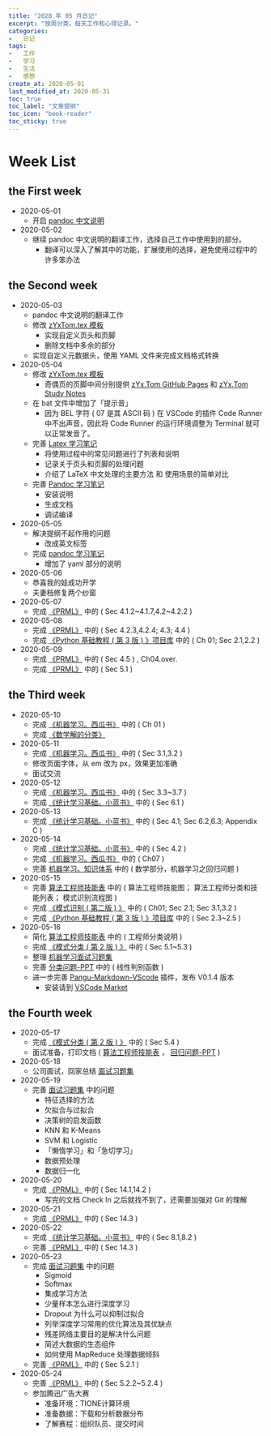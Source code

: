 ```yaml
---
title: "2020 年 05 月日记"
excerpt: "按周分类，每天工作和心得记录。"
categories:
-   日记
tags:
-   工作
-   学习
-   生活
-   感想
create_at: 2020-05-01
last_modified_at: 2020-05-31
toc: true
toc_label: "文章提纲"
toc_icon: "book-reader"
toc_sticky: true
---
```


# Week List

## the First week

-   2020-05-01
    -   开启 [pandoc 中文说明](https://github.com/zhuyuanxiang/StudyNotes-CN/blob/master/FY/Pandoc-User-Guide-中文版。md)
-   2020-05-02
    -   继续 pandoc 中文说明的翻译工作，选择自己工作中使用到的部分。
        -   翻译可以深入了解其中的功能，扩展使用的选择，避免使用过程中的许多笨办法

## the Second week

-   2020-05-03
    -   pandoc 中文说明的翻译工作
    -   修改 [zYxTom.tex 模板](https://github.com/zhuyuanxiang/StudyNotes-CN/blob/master/template/zYxTom.tex)
        -   实现自定义页头和页脚
        -   删除文档中多余的部分
    -   实现自定义元数据头，使用 YAML 文件来完成文档格式转换
-   2020-05-04
    -   修改 [zYxTom.tex 模板](https://github.com/zhuyuanxiang/StudyNotes-CN/blob/master/template/zYxTom.tex)
        -   奇偶页的页脚中间分别提供 [zYx.Tom GitHub Pages](https://zhuyuanxiang.github.io/) 和 [zYx.Tom Study Notes](https://github.com/zhuyuanxiang/StudyNotes-CN)
    -   在 bat 文件中增加了「提示音」
        -   因为 BEL 字符 ( 07 是其 ASCII 码 ) 在 VSCode 的插件 Code Runner 中不出声音，因此将 Code Runner 的运行环境调整为 Terminal 就可以正常发音了。
    -   完善 [Latex 学习笔记](https://zhuyuanxiang.github.io/algorithm/Latex/)
        -   将使用过程中的常见问题进行了列表和说明
        -   记录关于页头和页脚的处理问题
        -   介绍了 LaTeX 中文处理的主要方法 和 使用场景的简单对比
    -   完善 [Pandoc 学习笔记](https://zhuyuanxiang.github.io/coding/Pandoc/)
        -   安装说明
        -   生成文档
        -   调试编译
-   2020-05-05
    -   解决提纲不起作用的问题
        -   改成英文标签
    -   完成 [pandoc 学习笔记](https://zhuyuanxiang.github.io/coding/Pandoc/)
        -   增加了 yaml 部分的说明
-   2020-05-06
    -   恭喜我的娃成功开学
    -   夫妻档修复两个纱窗
-   2020-05-07
    -   完成 [《PRML》](https://github.com/zhuyuanxiang/StudyNotes-CN/tree/master/PRML) 中的 ( Sec 4.1.2~4.1.7,4.2~4.2.2 )
-   2020-05-08
    -   完成 [《PRML》](https://github.com/zhuyuanxiang/StudyNotes-CN/tree/master/PRML) 中的 ( Sec 4.2.3,4.2.4; 4.3; 4.4 )
    -   完成 [《Python 基础教程 ( 第 3 版 ) 》项目库](https://github.com/zhuyuanxiang/BeginningPython-3rd) 中的 ( Ch 01; Sec 2.1,2.2 )
-   2020-05-09
    -   完成 [《PRML》](https://github.com/zhuyuanxiang/StudyNotes-CN/tree/master/PRML) 中的 ( Sec 4.5 ) , Ch04.over.
    -   完成 [《PRML》](https://github.com/zhuyuanxiang/StudyNotes-CN/tree/master/PRML) 中的 ( Sec 5.1 )

## the Third week

-   2020-05-10
    -   完成 [《机器学习。西瓜书》](https://github.com/zhuyuanxiang/StudyNotes-CN/tree/master/MLW) 中的 ( Ch 01 )
    -   完成 [《数学解的分类》](https://zhuyuanxiang.github.io/mathematics/Solutuions-Classification/)
-   2020-05-11
    -   完成 [《机器学习。西瓜书》](https://github.com/zhuyuanxiang/StudyNotes-CN/tree/master/MLW) 中的 ( Sec 3.1,3.2 )
    -   修改页面字体，从 em 改为 px，效果更加准确
    -   面试交流
-   2020-05-12
    -   完成 [《机器学习。西瓜书》](https://github.com/zhuyuanxiang/StudyNotes-CN/tree/master/MLW) 中的 ( Sec 3.3~3.7 )
    -   完成 [《统计学习基础。小蓝书》](https://github.com/zhuyuanxiang/StudyNotes-CN/tree/master/SLM) 中的 ( Sec 6.1 )
-   2020-05-13
    -   完成 [《统计学习基础。小蓝书》](https://github.com/zhuyuanxiang/StudyNotes-CN/tree/master/SLM) 中的 ( Sec 4.1; Sec 6.2,6.3; Appendix C )
-   2020-05-14
    -   完成 [《统计学习基础。小蓝书》](https://github.com/zhuyuanxiang/StudyNotes-CN/tree/master/SLM) 中的 ( Sec 4.2 )
    -   完成 [《机器学习。西瓜书》](https://github.com/zhuyuanxiang/StudyNotes-CN/tree/master/MLW) 中的 ( Ch07 )
    -   完善 [机器学习。知识体系](https://github.com/zhuyuanxiang/StudyNotes-CN/blob/master/ML/ML-Architecture.md) 中的 ( 数学部分，机器学习之回归问题 )
-   2020-05-15
    -   完善 [算法工程师技能表](https://github.com/zhuyuanxiang/StudyNotes-CN/blob/master/ML/Skills.md) 中的 ( 算法工程师技能图； 算法工程师分类和技能列表； 模式识别流程图 )
    -   完成 [《模式识别 ( 第二版 ) 》](https://github.com/zhuyuanxiang/StudyNotes-CN/tree/master/Sergios-PR) 中的 ( Ch01; Sec 2.1; Sec 3.1,3.2 )
    -   完成 [《Python 基础教程 ( 第 3 版 ) 》项目库](https://github.com/zhuyuanxiang/BeginningPython-3rd) 中的 ( Sec 2.3~2.5 )
-   2020-05-16
    -   简化 [算法工程师技能表](https://github.com/zhuyuanxiang/StudyNotes-CN/blob/master/ML/Skills.md) 中的 ( 工程师分类说明 )
    -   完成 [《模式分类 ( 第 2 版 ) 》](https://github.com/zhuyuanxiang/StudyNotes-CN/tree/master/Duda-PC) 中的 ( Sec 5.1~5.3 )
    -   整理 [机器学习面试习题集](https://github.com/zhuyuanxiang/StudyNotes-CN/blob/master/ML/InterviewQuestions.md)
    -   完善 [分类问题-PPT](https://github.com/zhuyuanxiang/StudyNotes-CN/blob/master/ML/Classification-PPT.md) 中的 ( 线性判别函数 )
    -   进一步完善 [Pangu-Markdown-VScode](https://github.com/zhuyuanxiang/pangu-markdown-vscode) 插件，发布 V0.1.4 版本
        -   安装请到 [VSCode Market](https://marketplace.visualstudio.com/items?itemName=zhuyuanxiang.pangu-markdown-vscode)

## the Fourth week

-   2020-05-17
    -   完成 [《模式分类 ( 第 2 版 ) 》](https://github.com/zhuyuanxiang/StudyNotes-CN/tree/master/Duda-PC) 中的 ( Sec 5.4 )
    -   面试准备，打印文档 ( [算法工程师技能表](https://github.com/zhuyuanxiang/StudyNotes-CN/blob/master/ML/Skills.md) ， [回归问题-PPT](https://github.com/zhuyuanxiang/StudyNotes-CN/blob/master/ML/Regression-PPT.md) )
-   2020-05-18
    -   公司面试，回家总结 [面试习题集](https://github.com/zhuyuanxiang/StudyNotes-CN/blob/master/ML/InterviewQuestions.md)
-   2020-05-19
    -   完善 [面试习题集](https://github.com/zhuyuanxiang/StudyNotes-CN/blob/master/ML/InterviewQuestions.md) 中的问题
        -   特征选择的方法
        -   欠拟合与过拟合
        -   决策树的启发函数
        -   KNN 和 K-Means
        -   SVM 和 Logistic
        -   「懒惰学习」和「急切学习」
        -   数据预处理
        -   数据归一化
-   2020-05-20
    -   完成 [《PRML》](https://github.com/zhuyuanxiang/StudyNotes-CN/tree/master/PRML) 中的 ( Sec 14.1,14.2 )
        -   写完的文档 Check In 之后就找不到了，还需要加强对 Git 的理解
-   2020-05-21
    -   完成 [《PRML》](https://github.com/zhuyuanxiang/StudyNotes-CN/tree/master/PRML) 中的 ( Sec 14.3 )
-   2020-05-22
    -   完成 [《统计学习基础。小蓝书》](https://github.com/zhuyuanxiang/StudyNotes-CN/tree/master/SLM) 中的 ( Sec 8.1,8.2 )
    -   完善 [《PRML》](https://github.com/zhuyuanxiang/StudyNotes-CN/tree/master/PRML) 中的 ( Sec 14.3 )
-   2020-05-23
    -   完成 [面试习题集](https://github.com/zhuyuanxiang/StudyNotes-CN/blob/master/ML/InterviewQuestions.md) 中的问题
        -   Sigmoid
        -   Softmax
        -   集成学习方法
        -   少量样本怎么进行深度学习
        -   Dropout 为什么可以抑制过拟合
        -   列举深度学习常用的优化算法及其优缺点
        -   残差网络主要目的是解决什么问题
        -   简述大数据的生态组件
        -   如何使用 MapReduce 处理数据倾斜
    -   完善 [《PRML》](https://github.com/zhuyuanxiang/StudyNotes-CN/tree/master/PRML) 中的 ( Sec 5.2.1 )
-   2020-05-24
    -   完善 [《PRML》](https://github.com/zhuyuanxiang/StudyNotes-CN/tree/master/PRML) 中的 ( Sec 5.2.2~5.2.4 )
    -   参加腾迅广告大赛
        -   准备环境：TIONE计算环境
        -   准备数据：下载和分析数据分布
        -   了解赛程：组织队员、提交时间